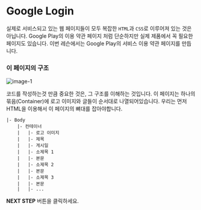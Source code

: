 # Google Login
실제로 서비스되고 있는 웹 페이지들이 모두 복잡한 `HTML`과 `CSS`로 이루어져 있는 것은 아닙니다. Google Play의 이용 약관 페이지 처럼 단순하지만 실제 제품에서 꼭 필요한 페이지도 있습니다. 이번 레슨에서는 Google Play의 서비스 이용 약관 페이지를 만듭니다.



### 이 페이지의 구조
![image-1](https://res.cloudinary.com/dyiqg9qhi/image/upload/v1532609841/wire/img-wire-01.jpg)



코드를 작성하는것 만큼 중요한 것은, 그 구조를 이해하는 것입니다. 이 페이지는 하나의 묶음(Container)에 로고 이미지와 글들이 순서대로 나열되어있습니다. 우리는 먼저 HTML을 이용해서 이 페이지의 뼈대를 잡아야합니다.

```
|- Body
    |- 컨테이너
    |   |- 로고 이미지
    |   |- 제목
    |   |- 게시일
    |   |- 소제목 1
    |   |- 본문
    |   |- 소제목 2
    |   |- 본문
    |   |- 소제목 3
    |   |- 본문
    |   |- ...
```



**NEXT STEP** 버튼을 클릭하세요.